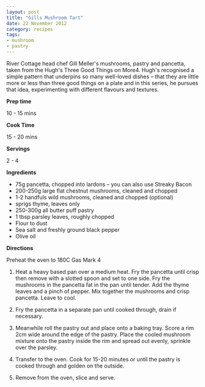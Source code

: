 ```yaml
---
layout: post
title: "Gills Mushroom Tart"
date: 22 November 2012
category: recipes
tags:
- mushroom
- pastry
---
```


River Cottage head chef Gill Meller's mushrooms, pastry and pancetta, taken from the Hugh's Three Good Things on More4. Hugh's recognised a simple pattern that underpins so many well-loved dishes – that they are little more or less than three good things on a plate and in this series, he pursues that idea, experimenting with different flavours and textures.

<b>Prep time</b>

10 - 15 mins

<b>Cook Time</b>

15 - 20 mins

<b>Servings</b>

2 - 4

<b>Ingredients</b>

* 75g pancetta, chopped into lardons – you can also use Streaky Bacon
* 200-250g large flat chestnut mushrooms, cleaned and chopped
* 1-2 handfuls wild mushrooms, cleaned and chopped (optional)
* sprigs thyme, leaves only
* 250-300g all butter puff pastry
* 1 tbsp parsley leaves, roughly chopped
* Flour to dust
* Sea salt and freshly ground black pepper
* Olive oil


<b>Directions</b>

Preheat the oven to 180C Gas Mark 4

 1. Heat a heavy based pan over a medium heat. Fry the pancetta until crisp then remove with a slotted spoon and set to one side. Fry the mushrooms in the pancetta fat in the pan until tender. Add the thyme leaves and a pinch of pepper. Mix together the mushrooms and crisp pancetta. Leave to cool.</p>

 2. Fry the pancetta in a separate pan until cooked through, drain if necessary.

 3. Meanwhile roll the pastry out and place onto a baking tray. Score a rim 2cm wide around the edge of the pastry. Place the cooled mushroom mixture onto the pastry inside the rim and spread out evenly, sprinkle over the parsley.
 4. Transfer to the oven. Cook for 15-20 minutes or until the pastry is cooked through and golden on the outside.
 5. Remove from the oven, slice and serve.
